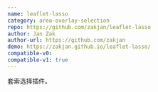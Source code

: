 ```yaml
---
name: leaflet-lasso
category: area-overlay-selection
repo: https://github.com/zakjan/leaflet-lasso
author: Jan Zak
author-url: https://github.com/zakjan
demo: https://zakjan.github.io/leaflet-lasso/
compatible-v0:
compatible-v1: true
---
```


套索选择插件。
